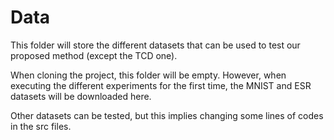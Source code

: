 # Data

This folder will store the different datasets that can be used to test our proposed method (except the TCD one).

When cloning the project, this folder will be empty. However, when executing the different experiments for the first time, the MNIST and ESR datasets will be downloaded here.

Other datasets can be tested, but this implies changing some lines of codes in the src files.

